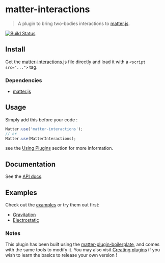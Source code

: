 # matter-interactions

> A plugin to bring two-bodies interactions to [matter.js](https://github.com/liabru/matter-js/).

[![Build Status](https://api.travis-ci.com/Fifourche/matter-interactions.svg?branch=main)](https://api.travis-ci.com/Fifourche/matter-interactions)

## Install

Get the [matter-interactions.js](build/matter-interactions.js) file directly and load it with a ``<script src="...">`` tag.

### Dependencies

- [matter.js](https://github.com/liabru/matter-js/)

## Usage
Simply add this before your code :

```js
Matter.use('matter-interactions');
// or
Matter.use(MatterInteractions);
```

see the [Using Plugins](https://github.com/liabru/matter-js/wiki/Using-plugins) section for more information.

## Documentation

See the [API docs](API.md).

## Examples

Check out the [examples](docs/examples) or try them out first:

- [Gravitation](https://fifourche.github.io/matter-interactions/#gravitation)
- [Electrostatic](https://fifourche.github.io/matter-interactions/#electrostatic)

### Notes

This plugin has been built using the [matter-plugin-boilerplate](https://github.com/liabru/matter-plugin-boilerplate), and comes with the same tools to modify it. You may also visit [Creating plugins](https://github.com/liabru/matter-js/wiki/Creating-plugins) if you wish to learn the basics to release your own version !
